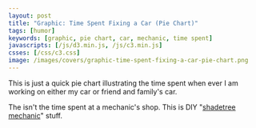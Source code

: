 ```yaml
---
layout: post
title: "Graphic: Time Spent Fixing a Car (Pie Chart)"
tags: [humor]
keywords: [graphic, pie chart, car, mechanic, time spent]
javascripts: [/js/d3.min.js, /js/c3.min.js]
csses: [/css/c3.css]
image: /images/covers/graphic-time-spent-fixing-a-car-pie-chart.png
---
```


This is just a quick pie chart illustrating the time spent when ever I am working on either my car or friend and family's car.

The isn't the time spent at a mechanic's shop. This is DIY "[shadetree mechanic](https://en.wikipedia.org/wiki/Shadetree_mechanic)" stuff.

<div id="time-pie"></div>

<script>
$(document).ready(function() {
    c3.generate({
        bindto: '#time-pie',
        data: {
            columns: [
                ['running around for parts', 60],
                ['looking for that tool YOU JUST HAD IN YOUR HAND', 15],
                ['taking a quick break', 60],
                ['swearing', 20],
                ['wondering where that 10mm socket went', 10],
                ['soaking a rusted bolt in PB Blaster', 20],
                ['actually working on the car', 5]
            ],
            type: 'pie'
        }
    });
});
</script>
